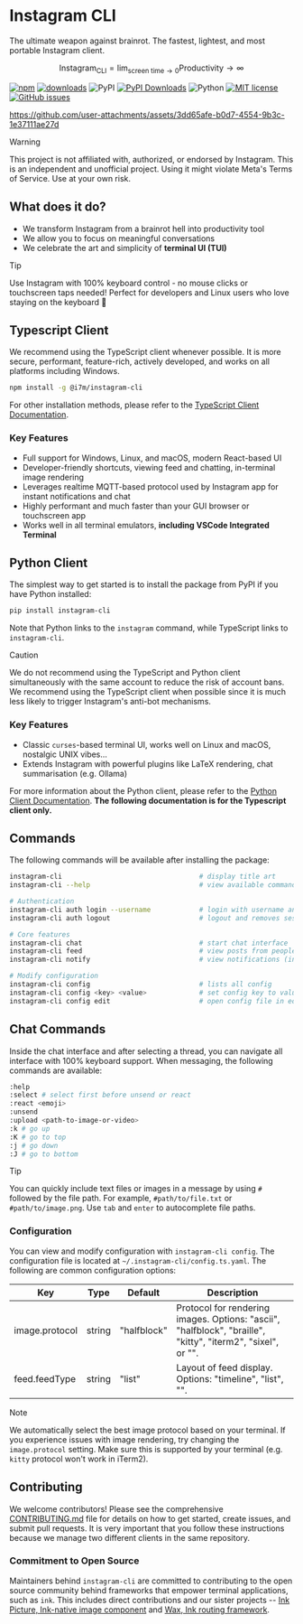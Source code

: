 # Instagram CLI

The ultimate weapon against brainrot. The fastest, lightest, and most portable Instagram client.

$$
\text{Instagram}_{\text{CLI}} = \lim_{\text{screen time} \to 0} \text{Productivity} \to \infty
$$

[![npm](https://img.shields.io/npm/v/@i7m/instagram-cli?style=flat-square)](https://www.npmjs.com/package/@i7m/instagram-cli)
[![downloads](https://img.shields.io/npm/dm/@i7m/instagram-cli?style=flat-square)](https://www.npmjs.com/package/@i7m/instagram-cli)
![PyPI](https://img.shields.io/pypi/v/instagram-cli)
[![PyPI Downloads](https://static.pepy.tech/badge/instagram-cli)](https://pepy.tech/projects/instagram-cli)
![Python](https://img.shields.io/pypi/pyversions/instagram-cli)
[![MIT license](https://img.shields.io/github/license/supreme-gg-gg/instagram-cli.svg)](https://github.com/supreme-gg-gg/instagram-cli/blob/main/LICENSE)
[![GitHub issues](https://img.shields.io/github/issues/supreme-gg-gg/instagram-cli.svg)](https://github.com/supreme-gg-gg/instagram-cli/issues)

https://github.com/user-attachments/assets/3dd65afe-b0d7-4554-9b3c-1e37111ae27d

> [!WARNING]
> This project is not affiliated with, authorized, or endorsed by Instagram. This is an independent and unofficial project. Using it might violate Meta's Terms of Service. Use at your own risk.

## What does it do?

- We transform Instagram from a brainrot hell into productivity tool
- We allow you to focus on meaningful conversations
- We celebrate the art and simplicity of **terminal UI (TUI)**

> [!TIP]
> Use Instagram with 100% keyboard control - no mouse clicks or touchscreen taps needed! Perfect for developers and Linux users who love staying on the keyboard 🤣

## Typescript Client

We recommend using the TypeScript client whenever possible. It is more secure, performant, feature-rich, actively developed, and works on all platforms including Windows.

```bash
npm install -g @i7m/instagram-cli
```

For other installation methods, please refer to the [TypeScript Client Documentation](./instagram-ts/DEVELOPMENT.md).

### Key Features

- Full support for Windows, Linux, and macOS, modern React-based UI
- Developer-friendly shortcuts, viewing feed and chatting, in-terminal image rendering
- Leverages realtime MQTT-based protocol used by Instagram app for instant notifications and chat
- Highly performant and much faster than your GUI browser or touchscreen app
- Works well in all terminal emulators, **including VSCode Integrated Terminal**

## Python Client

The simplest way to get started is to install the package from PyPI if you have Python installed:

```bash
pip install instagram-cli
```

Note that Python links to the `instagram` command, while TypeScript links to `instagram-cli`.

> [!CAUTION]
> We do not recommend using the TypeScript and Python client simultaneously with the same account to reduce the risk of account bans. We recommend using the TypeScript client when possible since it is much less likely to trigger Instagram's anti-bot mechanisms.

### Key Features

- Classic `curses`-based terminal UI, works well on Linux and macOS, nostalgic UNIX vibes...
- Extends Instagram with powerful plugins like LaTeX rendering, chat summarisation (e.g. Ollama)

For more information about the Python client, please refer to the [Python Client Documentation](./instagram/README.md). **The following documentation is for the Typescript client only.**

## Commands

The following commands will be available after installing the package:

```bash
instagram-cli                                  # display title art
instagram-cli --help                           # view available commands

# Authentication
instagram-cli auth login --username            # login with username and password
instagram-cli auth logout                      # logout and removes session

# Core features
instagram-cli chat                             # start chat interface
instagram-cli feed                             # view posts from people you follow
instagram-cli notify                           # view notifications (inbox, followers, mentions)

# Modify configuration
instagram-cli config                           # lists all config
instagram-cli config <key> <value>             # set config key to value
instagram-cli config edit                      # open config file in editor
```

## Chat Commands

Inside the chat interface and after selecting a thread, you can navigate all interface with 100% keyboard support. When messaging, the following commands are available:

```bash
:help
:select # select first before unsend or react
:react <emoji>
:unsend
:upload <path-to-image-or-video>
:k # go up
:K # go to top
:j # go down
:J # go to bottom
```

> [!TIP]
> You can quickly include text files or images in a message by using `#` followed by the file path. For example, `#path/to/file.txt` or `#path/to/image.png`.
> Use `tab` and `enter` to autocomplete file paths.

### Configuration

You can view and modify configuration with `instagram-cli config`. The configuration file is located at `~/.instagram-cli/config.ts.yaml`. The following are common configuration options:

| Key            | Type   | Default     | Description                                                                                                 |
| -------------- | ------ | ----------- | ----------------------------------------------------------------------------------------------------------- |
| image.protocol | string | "halfblock" | Protocol for rendering images. Options: "ascii", "halfblock", "braille", "kitty", "iterm2", "sixel", or "". |
| feed.feedType  | string | "list"      | Layout of feed display. Options: "timeline", "list", "".                                                    |

> [!NOTE]
> We automatically select the best image protocol based on your terminal. If you experience issues with image rendering, try changing the `image.protocol` setting. Make sure this is supported by your terminal (e.g. `kitty` protocol won't work in iTerm2).

## Contributing

We welcome contributors! Please see the comprehensive [CONTRIBUTING.md](CONTRIBUTING.md) file for details on how to get started, create issues, and submit pull requests. It is very important that you follow these instructions because we manage two different clients in the same repository.

### Commitment to Open Source

Maintainers behind `instagram-cli` are committed to contributing to the open source community behind frameworks that empower terminal applications, such as `ink`. This includes direct contributions and our sister projects -- [Ink Picture, Ink-native image component](https://github.com/endernoke/ink-picture) and [Wax, Ink routing framework](https://github.com/endernoke/wax).
